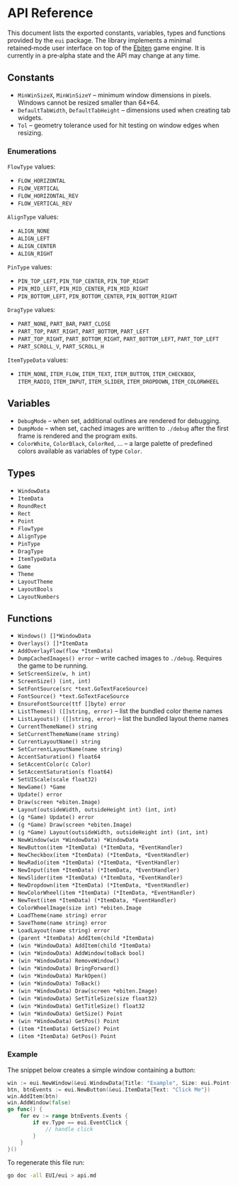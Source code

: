 # API Reference

This document lists the exported constants, variables, types and functions provided by the `eui` package.
The library implements a minimal retained‑mode user interface on top of the [Ebiten](https://ebiten.org/) game engine.
It is currently in a pre‑alpha state and the API may change at any time.

## Constants

- `MinWinSizeX`, `MinWinSizeY` – minimum window dimensions in pixels. Windows cannot be resized smaller than 64×64.
- `DefaultTabWidth`, `DefaultTabHeight` – dimensions used when creating tab widgets.
- `Tol` – geometry tolerance used for hit testing on window edges when resizing.

### Enumerations

`FlowType` values:
- `FLOW_HORIZONTAL`
- `FLOW_VERTICAL`
- `FLOW_HORIZONTAL_REV`
- `FLOW_VERTICAL_REV`

`AlignType` values:
- `ALIGN_NONE`
- `ALIGN_LEFT`
- `ALIGN_CENTER`
- `ALIGN_RIGHT`

`PinType` values:
- `PIN_TOP_LEFT`, `PIN_TOP_CENTER`, `PIN_TOP_RIGHT`
- `PIN_MID_LEFT`, `PIN_MID_CENTER`, `PIN_MID_RIGHT`
- `PIN_BOTTOM_LEFT`, `PIN_BOTTOM_CENTER`, `PIN_BOTTOM_RIGHT`

`DragType` values:
- `PART_NONE`, `PART_BAR`, `PART_CLOSE`
- `PART_TOP`, `PART_RIGHT`, `PART_BOTTOM`, `PART_LEFT`
- `PART_TOP_RIGHT`, `PART_BOTTOM_RIGHT`, `PART_BOTTOM_LEFT`, `PART_TOP_LEFT`
- `PART_SCROLL_V`, `PART_SCROLL_H`

`ItemTypeData` values:
- `ITEM_NONE`, `ITEM_FLOW`, `ITEM_TEXT`, `ITEM_BUTTON`, `ITEM_CHECKBOX`,
  `ITEM_RADIO`, `ITEM_INPUT`, `ITEM_SLIDER`, `ITEM_DROPDOWN`, `ITEM_COLORWHEEL`

## Variables

- `DebugMode` – when set, additional outlines are rendered for debugging.
- `DumpMode` – when set, cached images are written to `./debug` after the first
  frame is rendered and the program exits.
- `ColorWhite`, `ColorBlack`, `ColorRed`, ... – a large palette of predefined
  colors available as variables of type `Color`.

## Types

- `WindowData`
- `ItemData`
- `RoundRect`
- `Rect`
- `Point`
- `FlowType`
- `AlignType`
- `PinType`
- `DragType`
- `ItemTypeData`
- `Game`
- `Theme`
- `LayoutTheme`
- `LayoutBools`
- `LayoutNumbers`

## Functions

- `Windows() []*WindowData`
- `Overlays() []*ItemData`
- `AddOverlayFlow(flow *ItemData)`
- `DumpCachedImages() error` – write cached images to `./debug`. Requires the game to be running.
- `SetScreenSize(w, h int)`
- `ScreenSize() (int, int)`
- `SetFontSource(src *text.GoTextFaceSource)`
- `FontSource() *text.GoTextFaceSource`
- `EnsureFontSource(ttf []byte) error`
- `ListThemes() ([]string, error)` – list the bundled color theme names
- `ListLayouts() ([]string, error)` – list the bundled layout theme names
- `CurrentThemeName() string`
- `SetCurrentThemeName(name string)`
- `CurrentLayoutName() string`
- `SetCurrentLayoutName(name string)`
- `AccentSaturation() float64`
- `SetAccentColor(c Color)`
- `SetAccentSaturation(s float64)`
- `SetUIScale(scale float32)`
- `NewGame() *Game`
- `Update() error`
- `Draw(screen *ebiten.Image)`
- `Layout(outsideWidth, outsideHeight int) (int, int)`
- `(g *Game) Update() error`
- `(g *Game) Draw(screen *ebiten.Image)`
- `(g *Game) Layout(outsideWidth, outsideHeight int) (int, int)`
- `NewWindow(win *WindowData) *WindowData`
 - `NewButton(item *ItemData) (*ItemData, *EventHandler)`
 - `NewCheckbox(item *ItemData) (*ItemData, *EventHandler)`
 - `NewRadio(item *ItemData) (*ItemData, *EventHandler)`
 - `NewInput(item *ItemData) (*ItemData, *EventHandler)`
 - `NewSlider(item *ItemData) (*ItemData, *EventHandler)`
 - `NewDropdown(item *ItemData) (*ItemData, *EventHandler)`
 - `NewColorWheel(item *ItemData) (*ItemData, *EventHandler)`
 - `NewText(item *ItemData) (*ItemData, *EventHandler)`
- `ColorWheelImage(size int) *ebiten.Image`
- `LoadTheme(name string) error`
- `SaveTheme(name string) error`
- `LoadLayout(name string) error`
- `(parent *ItemData) AddItem(child *ItemData)`
- `(win *WindowData) AddItem(child *ItemData)`
- `(win *WindowData) AddWindow(toBack bool)`
- `(win *WindowData) RemoveWindow()`
- `(win *WindowData) BringForward()`
- `(win *WindowData) MarkOpen()`
- `(win *WindowData) ToBack()`
- `(win *WindowData) Draw(screen *ebiten.Image)`
- `(win *WindowData) SetTitleSize(size float32)`
- `(win *WindowData) GetTitleSize() float32`
- `(win *WindowData) GetSize() Point`
- `(win *WindowData) GetPos() Point`
- `(item *ItemData) GetSize() Point`
- `(item *ItemData) GetPos() Point`

### Example

The snippet below creates a simple window containing a button:

```go
win := eui.NewWindow(&eui.WindowData{Title: "Example", Size: eui.Point{X: 200, Y: 120}})
btn, btnEvents := eui.NewButton(&eui.ItemData{Text: "Click Me"})
win.AddItem(btn)
win.AddWindow(false)
go func() {
    for ev := range btnEvents.Events {
        if ev.Type == eui.EventClick {
            // handle click
        }
    }
}()
```

To regenerate this file run:

```sh
go doc -all EUI/eui > api.md
```
